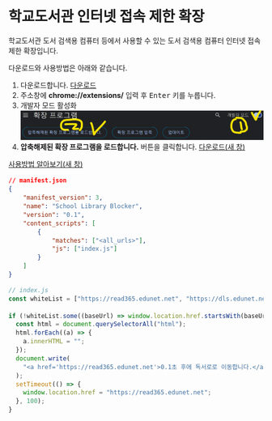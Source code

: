 # 학교도서관 인터넷 접속 제한 확장

학교도서관 도서 검색용 컴퓨터 등에서 사용할 수 있는 도서 검색용 컴퓨터 인터넷 접속 제한 확장입니다.

다운로드와 사용방법은 아래와 같습니다.

1. 다운로드합니다. <a href="https://github.com/freebird920/slat-markdown/blob/main/attachment/chrome-extention-school-library-internet-blocker/chrome-extention-school-library-internet-blocker.zip" download>다운로드</a>
1. 주소창에 **chrome://extensions/** 입력 후 <kbd>Enter</kbd> 키를 누릅니다.
1. 개발자 모드 활성화
![img-blog-block-extention-01.png](https://github.com/freebird920/slat-markdown/blob/main/img/img-blog-block-extention-01.png?raw=true)
1. **압축해제된 확장 프로그램을 로드합니다.** 버튼을 클릭합니다.
[다운로드(새 창)](https://drive.google.com/file/d/1r-TKmMdX71RPvaCrB3YMY-cE2weHAdrI/view?usp=drive_link)

[사용방법 알아보기(새 창)](https://blog.naver.com/freebird_han/223400130467)


```json
// manifest.json
{
    "manifest_version": 3,
    "name": "School Library Blocker",
    "version": "0.1",
    "content_scripts": [
        {
            "matches": ["<all_urls>"],
            "js": ["index.js"]
        }
    ]
}
```

```javascript
// index.js
const whiteList = ["https://read365.edunet.net", "https://dls.edunet.net", "https://www.slat.or.kr", "https://slat2.vercel.app/"];

if (!whiteList.some((baseUrl) => window.location.href.startsWith(baseUrl))) {
  const html = document.querySelectorAll("html");
  html.forEach((a) => {
    a.innerHTML = "";
  });
  document.write(
    "<a href='https://read365.edunet.net'>0.1초 후에 독서로로 이동합니다.</a>"
  );
  setTimeout(() => {
    window.location.href = "https://read365.edunet.net";
  }, 100);
}
```